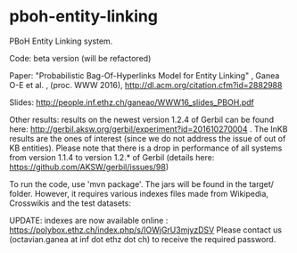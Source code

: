 # pboh-entity-linking

PBoH Entity Linking system.

Code: beta version (will be refactored)

Paper: "Probabilistic Bag-Of-Hyperlinks Model for Entity Linking" , Ganea O-E et al. , (proc. WWW 2016), http://dl.acm.org/citation.cfm?id=2882988

Slides: http://people.inf.ethz.ch/ganeao/WWW16_slides_PBOH.pdf

Other results: 
results on the newest version 1.2.4 of Gerbil can be found here: http://gerbil.aksw.org/gerbil/experiment?id=201610270004 . The InKB results are the ones of interest (since we do not address the issue of out of KB entities). Please note that there is a drop in performance of all systems from version 1.1.4 to version 1.2.* of Gerbil (details here: https://github.com/AKSW/gerbil/issues/98)


To run the code, use 'mvn package'. The jars will be found in the target/ folder. However, it requires various indexes files made from Wikipedia, Crosswikis and the test datasets:

UPDATE: indexes are now available online : https://polybox.ethz.ch/index.php/s/IOWjGrU3mjyzDSV 
Please contact us (octavian.ganea at inf dot ethz dot ch) to receive the required password.
